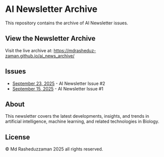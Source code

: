 # AI Newsletter Archive

This repository contains the archive of AI Newsletter issues.

## View the Newsletter Archive

Visit the live archive at: https://mdrasheduz-zaman.github.io/ai_news_archive/

## Issues

- [September 23, 2025](AI_Newsletter_2025_09_23.html) - AI Newsletter Issue #2
- [September 15, 2025](AI_Newsletter_2025_09_15.html) - AI Newsletter Issue #1

## About

This newsletter covers the latest developments, insights, and trends in artificial intelligence, machine learning, and related technologies in Biology.

## License

© Md Rasheduzzaman 2025 all rights reserved.
